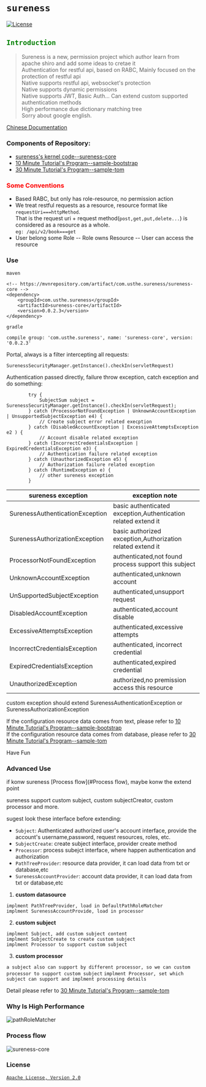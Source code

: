 # `sureness`  

[![License](https://img.shields.io/badge/license-Apache%202-4EB1BA.svg)](https://www.apache.org/licenses/LICENSE-2.0.html)  

## <font color="green">`Introduction`</font>


> Sureness is a new, permission project which author learn from apache shiro and add some ideas to cretae it  
> Authentication for restful api, based on RABC, Mainly focused on the protection of restful api  
> Native supports  restful api, websocket's protection  
> Native supports dynamic permissions  
> Native supports JWT, Basic Auth... Can extend custom supported authentication methods  
> High performance due dictionary matching tree  
> Sorry about google english.   

[Chinese Documentation](README.md)  

### Components of Repository:  
- [sureness's kernel code--sureness-core](core)  
- [10 Minute Tutorial's Program--sample-bootstrap](sample-bootstrap)  
- [30 Minute Tutorial's Program--sample-tom](sample-tom)  

### <font color="red">Some Conventions</font>  

- Based RABC, but only has role-resource, no permission action    
- We treat restful requests as a resource, resource format like `requestUri===httpMethod`.   
  That is the request uri + request method(`post,get,put,delete...`) is considered as a resource as a whole.  
  `eg: /api/v2/book===get`    
- User belong some Role -- Role owns Resource -- User can access the resource  

### Use  

`maven`  
```
<!-- https://mvnrepository.com/artifact/com.usthe.sureness/sureness-core -->
<dependency>
    <groupId>com.usthe.sureness</groupId>
    <artifactId>sureness-core</artifactId>
    <version>0.0.2.3</version>
</dependency>
```

`gradle`  
```
compile group: 'com.usthe.sureness', name: 'sureness-core', version: '0.0.2.3'
```

Portal, always is a filter intercepting all requests:  
```
SurenessSecurityManager.getInstance().checkIn(servletRequest)
```

Authentication passed directly, failure throw exception, catch exception and do something:   

```
        try {
            SubjectSum subject = SurenessSecurityManager.getInstance().checkIn(servletRequest);
        } catch (ProcessorNotFoundException | UnknownAccountException | UnsupportedSubjectException e4) {
            // Create subject error related execption 
        } catch (DisabledAccountException | ExcessiveAttemptsException e2 ) {
            // Account disable related exception
        } catch (IncorrectCredentialsException | ExpiredCredentialsException e3) {
            // Authentication failure related exception
        } catch (UnauthorizedException e5) {
            // Authorization failure related exception
        } catch (RuntimeException e) {
            // other sureness exception
        }
```

sureness exception                              | exception note
---                                                             | ---
SurenessAuthenticationException     |  basic authenticated exception,Authentication related extend it
SurenessAuthorizationException       | basic authorized exception,Authorization related extend it
ProcessorNotFoundException            | authenticated,not found process support this subject
UnknownAccountException                | authenticated,unknown account
UnSupportedSubjectException           | authenticated,unsupport request
DisabledAccountException                  | authenticated,account disable
ExcessiveAttemptsException                | authenticated,excessive attempts
IncorrectCredentialsException             | authenticated, incorrect credential
ExpiredCredentialsException               | authenticated,expired credential
UnauthorizedException                        | authorized,no premission access this resource

custom exception should extend SurenessAuthenticationException or SurenessAuthorizationException  

If the configuration resource data comes from text, please refer to  [10 Minute Tutorial's Program--sample-bootstrap](sample-bootstrap)   
If the configuration resource data comes from database, please refer to  [30 Minute Tutorial's Program--sample-tom](sample-tom)   

Have Fun   


### Advanced Use  

if konw sureness [Process flow](#Process flow), maybe konw the extend point  

sureness support custom subject, custom subjectCreator, custom processor and more.  

sugest look these interface before extending:  

- `Subject`:  Authenticated authorized  user's account interface, provide the account's username,password, request resources, roles, etc.  
- `SubjectCreate`: create subject interface, provider create method   
- `Processor`:  process subejct interface, where happen authentication and authorization 
- `PathTreeProvider`: resource data provider, it can load data from txt or database,etc
- `SurenessAccountProvider`: account data provider, it can load data from txt or database,etc   


1. **custom datasource**  

`implment PathTreeProvider, load in DefaultPathRoleMatcher`   
`implment SurenessAccountProvide, load in processor`  

2. **custom subject**  

`implment Subject, add custom subject content`  
`implment SubjectCreate to create custom subject`  
`implment Processor to support custom subject`    

3. **custom processor**  

`a subject also can support by different processor, so we can custom processor to support custom subject`
`implment Processor, set which subject can support and implment processing details`  

Detail please refer to  [30 Minute Tutorial's Program--sample-tom](sample-tom)   

### Why Is High Performance  

![pathRoleMatcher](/img/PathRoleMatcher.svg)  

### Process flow  

![sureness-core](/img/sureness-core.svg)  

### License  
[`Apache License, Version 2.0`](https://www.apache.org/licenses/LICENSE-2.0.html)